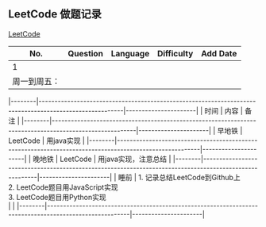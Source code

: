 ## LeetCode 做题记录
[LeetCode](https://leetcode.com/problems/)

| No.          | Question | Language | Difficulty | Add Date |
|--------------|----------|----------|------------|----------|
| 1
| 周一到周五：

|--------|--------------------------------------------------------------------------------------------------------|----------------------|
| 时间   | 内容                                                                                                   | 备注                 |
|--------|--------------------------------------------------------------------------------------------------------|----------------------|
| 早地铁 | LeetCode                                                                                               | 用java实现           |
|--------|--------------------------------------------------------------------------------------------------------|----------------------|
| 晚地铁 | LeetCode                                                                                               | 用java实现，注意总结 |
|--------|--------------------------------------------------------------------------------------------------------|----------------------|
| 睡前   | 1. 记录总结LeetCode到Github上<br/>2. LeetCode题目用JavaScript实现<br/>3. LeetCode题目用Python实现<br/> |                      |
|--------|--------------------------------------------------------------------------------------------------------|----------------------|
